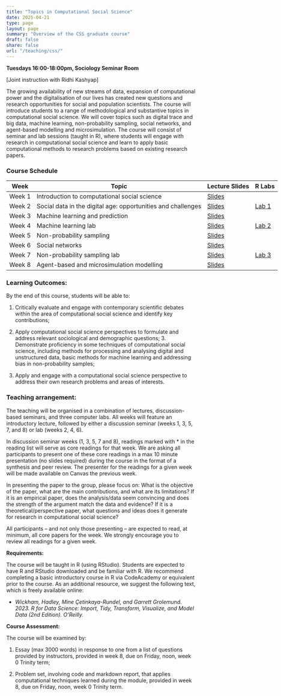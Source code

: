 ```yaml
---
title: "Topics in Computational Social Science"
date: 2025-04-21
type: page
layout: page
summary: "Overview of the CSS graduate course"
draft: false
share: false
url: "/teaching/css/"
---
```


**Tuesdays 16:00-18:00pm, Sociology Seminar Room**

[Joint instruction with Ridhi Kashyap]

The growing availability of new streams of data, expansion of computational power and the digitalisation of our lives has created new questions and research opportunities for social and population scientists. The course will introduce students to a range of methodological and substantive topics in computational social science. We will cover topics such as digital trace and big data, machine learning, non-probability sampling, social networks, and agent-based modelling and microsimulation. The course will consist of seminar and lab sessions (taught in R), where students will engage with research in computational social science and learn to apply basic computational methods to research problems based on existing research papers.

### Course Schedule

<table style="min-width: 1200px; font-size: 1rem;">
  <thead>
    <tr>
      <th>Week</th>
      <th>Topic</th>
      <th>Lecture Slides</th>
      <th>R Labs</th>
    </tr>
  </thead>
  <tbody>
    <tr>
      <td>Week 1</td>
      <td>Introduction to computational social science</td>
      <td><a href="https://docs.google.com/presentation/d/13t7LNHBYU1zrtXvAqYnapZ8Dhh-ljfMJCV-njYcD9io/edit?usp=sharing" target="_blank">Slides</a></td>
      <td></td>
    </tr>
    <tr>
      <td>Week 2</td>
      <td>Social data in the digital age: opportunities and challenges</td>
      <td><a href="https://docs.google.com/presentation/d/1BQLEHZURV8CFreBzPdDz0Y1qvej34JxbbAbT2Mm_3xg/edit?usp=sharing" target="_blank">Slides</a></td>
      <td><a href="https://github.com/caseybreen/css_course/blob/main/labs/lab1/css_lab1.qmd" target="_blank">Lab 1</a></td>
    </tr>
    <tr>
      <td>Week 3</td>
      <td>Machine learning and prediction</td>
      <td><a href="https://docs.google.com/presentation/d/1PFXmsI9tGyObkZ2bxS980XKzRWRBlpQvJ6fA3SP035Q/edit?usp=sharing" target="_blank">Slides</a></td>
      <td></td>
    </tr>
    <tr>
      <td>Week 4</td>
      <td>Machine learning lab</td>
      <td><a href="https://docs.google.com/presentation/d/1K046klcdWtJbV6VSgBeQOFbY4iIgL8_ug-uFdFpAZuI/edit?usp=sharing" target="_blank">Slides</a></td>
      <td><a href="https://github.com/caseybreen/css_course/blob/main/labs/lab2/css_lab2.qmd" target="_blank">Lab 2</a></td>
    </tr>
    <tr>
      <td>Week 5</td>
      <td>Non-probability sampling</td>
      <td><a href="https://docs.google.com/presentation/d/1b-r0yzuPmKHSp3lh2C7DZuQi5neyieX0ttnenwu5JCw/edit?usp=sharing" target="_blank">Slides</a></td>
      <td></td>
    </tr>
    <tr>
      <td>Week 6</td>
      <td>Social networks</td>
      <td><a href="https://docs.google.com/presentation/d/123FSUlKAhM_NWrwXwzZFBtA6Cj6pvlbqOF8b4qExFqs/edit?usp=sharing" target="_blank">Slides</a></td>
      <td></td>
    </tr>
    <tr>
      <td>Week 7</td>
      <td>Non-probability sampling lab</td>
      <td><a href="https://docs.google.com/presentation/d/1VOwPoAcnB-_tsUAXMTceD0mt51Wy-f_Dmz9LXELABoQ/edit?usp=sharing" target="_blank">Slides</a></td>
      <td><a href="https://github.com/caseybreen/css_course/blob/main/labs/lab3/css_lab3.qmd" target="_blank">Lab 3</a></td>
    </tr>
    <tr>
      <td>Week 8</td>
      <td>Agent-based and microsimulation modelling</td>
      <td><a href="https://docs.google.com/presentation/d/1FYl7VQy5S8khuGGXkx8VW-2OP2yqfanGS93hFbLdxaI/edit?usp=sharing" target="_blank">Slides</a></td>
      <td></td>
    </tr>
  </tbody>
</table>


### Learning Outcomes:

By the end of this course, students will be able to:

1. Critically evaluate and engage with contemporary scientific debates within the area of computational social science and identify key contributions;

2. Apply computational social science perspectives to formulate and address relevant sociological and demographic questions; 3. Demonstrate proficiency in some techniques of computational social science, including methods for processing and analysing digital and unstructured data, basic methods for machine learning and addressing bias in non-probability samples;

4. Apply and engage with a computational social science perspective to address their own research problems and areas of interests.

### Teaching arrangement:

The teaching will be organised in a combination of lectures, discussion-based seminars, and three computer labs. All weeks will feature an introductory lecture, followed by either a discussion seminar (weeks 1, 3, 5, 7, and 8) or lab (weeks 2, 4, 6).

In discussion seminar weeks (1, 3, 5, 7 and 8), readings marked with * in the reading list will serve as core readings for that week. We are asking all participants to present one of these core readings in a max 10 minute presentation (no slides required) during the course in the format of a synthesis and peer review. The presenter for the readings for a given week will be made available on Canvas the previous week.

In presenting the paper to the group, please focus on: What is the objective of the paper, what are the main contributions, and what are its limitations? If it is an empirical paper, does the analysis/data seem convincing and does the strength of the argument match the data and evidence? If it is a theoretical/perspective paper, what questions and ideas does it generate for research in computational social science?

All participants – and not only those presenting – are expected to read, at minimum, all core papers for the week. We strongly encourage you to review all readings for a given week.

**Requirements:**

The course will be taught in R (using RStudio). Students are expected to have R and RStudio downloaded and be familiar with R. We recommend completing a basic introductory course in R via CodeAcademy or equivalent prior to the course. As an additional resource, we suggest the following text, which is freely available online:

- *Wickham, Hadley, Mine Çetinkaya-Rundel, and Garrett Grolemund. 2023. R for Data Science: Import, Tidy, Transform, Visualize, and Model Data (2nd Edition). O’Reilly.*

**Course Assessment:**

The course will be examined by:

1. Essay (max 3000 words) in response to one from a list of questions provided by instructors, provided in week 8, due on Friday, noon, week 0 Trinity term; 

2. Problem set, involving code and markdown report, that applies computational techniques learned during the module, provided in week 8, due on Friday, noon, week 0 Trinity term.